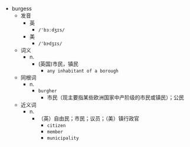 - burgess
  - 发音
    - 英
      - `/'bɜːdʒɪs/`
    - 美
      - `/'bɝdʒɪs/`
  - 词义
    - n.
      - (英国)市民，镇民
        - `any inhabitant of a borough `
  - 同根词
    - n.
      - `burgher`
        - 市民（现主要指某些欧洲国家中产阶级的市民或镇民）；公民
  - 近义词
    - n.
      - （英）自由民；市民；议员；（美）镇行政官
        - `citizen`
        - `member`
        - `municipality`
